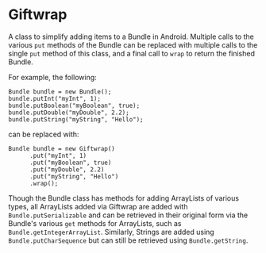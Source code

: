 # Giftwrap
A class to simplify adding items to a Bundle in Android. Multiple calls to the various `put` methods of the Bundle can be replaced with multiple calls to the single `put` method of this class, and a final call to `wrap` to return the finished Bundle.

For example, the following:
```
Bundle bundle = new Bundle();
bundle.putInt("myInt", 1);
bundle.putBoolean("myBoolean", true);
bundle.putDouble("myDouble", 2.2);
bundle.putString("myString", "Hello");
```

can be replaced with:
```
Bundle bundle = new Giftwrap()
      .put("myInt", 1)
      .put("myBoolean", true)
      .put("myDouble", 2.2)
      .put("myString", "Hello")
      .wrap();
```

Though the Bundle class has methods for adding ArrayLists of various types, all ArrayLists added via Giftwrap are added with `Bundle.putSerializable` and can be retrieved in their original form via the Bundle's various `get` methods for ArrayLists, such as `Bundle.getIntegerArrayList`. Similarly, Strings are added using ```Bundle.putCharSequence``` but can still be retrieved using ```Bundle.getString```.
